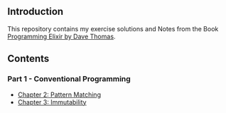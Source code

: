 ## Introduction

This repository contains my exercise solutions and Notes from the Book [Programming Elixir by Dave Thomas](https://amzn.to/4cWvfFY).

## Contents

### Part 1 - Conventional Programming
- [Chapter 2: Pattern Matching](./pattern_matching.md)
- [Chapter 3: Immutability](./immutability.md)